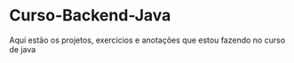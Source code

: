 # Curso-Backend-Java
Aqui estão os projetos, exercícios e anotações que estou fazendo no curso de java

